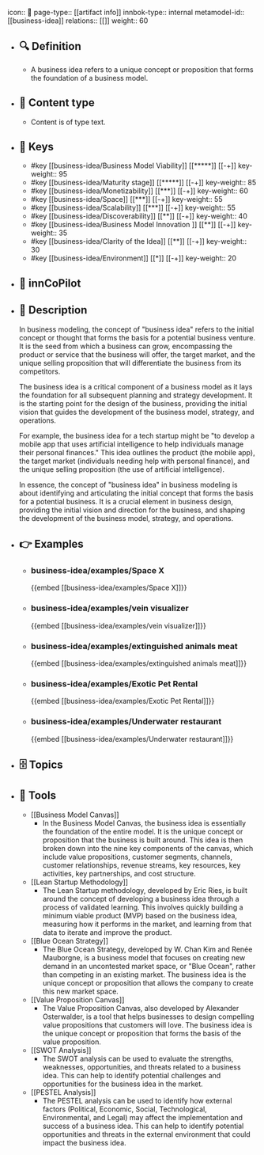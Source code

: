 icon:: 🧿
page-type:: [[artifact info]]
innbok-type:: internal
metamodel-id:: [[business-idea]]
relations:: [[]]
weight:: 60

- ## 🔍 Definition
  - A business idea refers to a unique concept or proposition that forms the foundation of a business model.
- ## 📰 Content type 
  - Content is of type text.
  
- ## 🔑 Keys
  - #key [[business-idea/Business Model Viability]] [[*****]] [[-+]]
    key-weight:: 95
  - #key [[business-idea/Maturity stage]] [[*****]] [[-+]]
    key-weight:: 85
  - #key [[business-idea/Monetizability]] [[***]] [[-+]]
    key-weight:: 60
  - #key [[business-idea/Space]] [[***]] [[-+]]
    key-weight:: 55
  - #key [[business-idea/Scalability]] [[***]] [[-+]]
    key-weight:: 55
  - #key [[business-idea/Discoverability]] [[**]] [[-+]]
    key-weight:: 40
  - #key [[business-idea/Business Model Innovation ]] [[**]] [[-+]]
    key-weight:: 35
  - #key [[business-idea/Clarity of the Idea]] [[**]] [[-+]]
    key-weight:: 30
  - #key [[business-idea/Environment]] [[*]] [[-+]]
    key-weight:: 20
- ## 🤖 innCoPilot
  
- ## 📖 Description
  In business modeling, the concept of "business idea" refers to the initial concept or thought that forms the basis for a potential business venture. It is the seed from which a business can grow, encompassing the product or service that the business will offer, the target market, and the unique selling proposition that will differentiate the business from its competitors.
  
  The business idea is a critical component of a business model as it lays the foundation for all subsequent planning and strategy development. It is the starting point for the design of the business, providing the initial vision that guides the development of the business model, strategy, and operations.
  
  For example, the business idea for a tech startup might be "to develop a mobile app that uses artificial intelligence to help individuals manage their personal finances." This idea outlines the product (the mobile app), the target market (individuals needing help with personal finance), and the unique selling proposition (the use of artificial intelligence).
  
  In essence, the concept of "business idea" in business modeling is about identifying and articulating the initial concept that forms the basis for a potential business. It is a crucial element in business design, providing the initial vision and direction for the business, and shaping the development of the business model, strategy, and operations.
- ## 👉 Examples
  - ### business-idea/examples/Space X
    {{embed [[business-idea/examples/Space X]]}}
  - ### business-idea/examples/vein visualizer
    {{embed [[business-idea/examples/vein visualizer]]}}
  - ### business-idea/examples/extinguished animals meat
    {{embed [[business-idea/examples/extinguished animals meat]]}}
  - ### business-idea/examples/Exotic Pet Rental
    {{embed [[business-idea/examples/Exotic Pet Rental]]}}
  - ### business-idea/examples/Underwater restaurant
    {{embed [[business-idea/examples/Underwater restaurant]]}}
  
- ## 🗄️ Topics
  
- ## 🧰 Tools
  - [[Business Model Canvas]]
    - In the Business Model Canvas, the business idea is essentially the foundation of the entire model. It is the unique concept or proposition that the business is built around. This idea is then broken down into the nine key components of the canvas, which include value propositions, customer segments, channels, customer relationships, revenue streams, key resources, key activities, key partnerships, and cost structure.
  - [[Lean Startup Methodology]]
    - The Lean Startup methodology, developed by Eric Ries, is built around the concept of developing a business idea through a process of validated learning. This involves quickly building a minimum viable product (MVP) based on the business idea, measuring how it performs in the market, and learning from that data to iterate and improve the product.
  - [[Blue Ocean Strategy]]
    - The Blue Ocean Strategy, developed by W. Chan Kim and Renée Mauborgne, is a business model that focuses on creating new demand in an uncontested market space, or "Blue Ocean", rather than competing in an existing market. The business idea is the unique concept or proposition that allows the company to create this new market space.
  - [[Value Proposition Canvas]]
    - The Value Proposition Canvas, also developed by Alexander Osterwalder, is a tool that helps businesses to design compelling value propositions that customers will love. The business idea is the unique concept or proposition that forms the basis of the value proposition.
  - [[SWOT Analysis]]
    - The SWOT analysis can be used to evaluate the strengths, weaknesses, opportunities, and threats related to a business idea. This can help to identify potential challenges and opportunities for the business idea in the market.
  - [[PESTEL Analysis]]
    - The PESTEL analysis can be used to identify how external factors (Political, Economic, Social, Technological, Environmental, and Legal) may affect the implementation and success of a business idea. This can help to identify potential opportunities and threats in the external environment that could impact the business idea.

